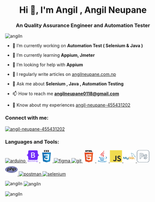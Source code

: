 <h1 align="center">Hi 👋, I'm Angil , Angil Neupane</h1>
<h3 align="center">An Quality Assurance Engineer and Automation Tester</h3>

<p align="left"> <img src="https://komarev.com/ghpvc/?username=angiln&label=Profile%90views&color=0e75b6&style=flat" alt="angiln" /> </p>

- 🔭 I’m currently working on **Automation Test ( Selenium & Java )**

- 🌱 I’m currently learning **Appium, Jmeter**

- 🤝 I’m looking for help with **Appium**

- 📝 I regularly write articles on [angilneupane.com.np](angilneupane.com.np)

- 💬 Ask me about **Selenium , Java , Automation Testing**

- 📫 How to reach me **angilneupane0118@gmail.com**

- 📄 Know about my experiences [angil-neupane-455431202](angil-neupane-455431202)

<h3 align="left">Connect with me:</h3>
<p align="left">
<a href="https://linkedin.com/in/angil-neupane-455431202" target="blank"><img align="center" src="https://raw.githubusercontent.com/rahuldkjain/github-profile-readme-generator/master/src/images/icons/Social/linked-in-alt.svg" alt="angil-neupane-455431202" height="30" width="40" /></a>
</p>

<h3 align="left">Languages and Tools:</h3>
<p align="left"> <a href="https://www.arduino.cc/" target="_blank" rel="noreferrer"> <img src="https://cdn.worldvectorlogo.com/logos/arduino-1.svg" alt="arduino" width="40" height="40"/> </a> <a href="https://getbootstrap.com" target="_blank" rel="noreferrer"> <img src="https://raw.githubusercontent.com/devicons/devicon/master/icons/bootstrap/bootstrap-plain-wordmark.svg" alt="bootstrap" width="40" height="40"/> </a> <a href="https://www.w3schools.com/css/" target="_blank" rel="noreferrer"> <img src="https://raw.githubusercontent.com/devicons/devicon/master/icons/css3/css3-original-wordmark.svg" alt="css3" width="40" height="40"/> </a> <a href="https://www.figma.com/" target="_blank" rel="noreferrer"> <img src="https://www.vectorlogo.zone/logos/figma/figma-icon.svg" alt="figma" width="40" height="40"/> </a> <a href="https://git-scm.com/" target="_blank" rel="noreferrer"> <img src="https://www.vectorlogo.zone/logos/git-scm/git-scm-icon.svg" alt="git" width="40" height="40"/> </a> <a href="https://www.w3.org/html/" target="_blank" rel="noreferrer"> <img src="https://raw.githubusercontent.com/devicons/devicon/master/icons/html5/html5-original-wordmark.svg" alt="html5" width="40" height="40"/> </a> <a href="https://www.java.com" target="_blank" rel="noreferrer"> <img src="https://raw.githubusercontent.com/devicons/devicon/master/icons/java/java-original.svg" alt="java" width="40" height="40"/> </a> <a href="https://developer.mozilla.org/en-US/docs/Web/JavaScript" target="_blank" rel="noreferrer"> <img src="https://raw.githubusercontent.com/devicons/devicon/master/icons/javascript/javascript-original.svg" alt="javascript" width="40" height="40"/> </a> <a href="https://www.mysql.com/" target="_blank" rel="noreferrer"> <img src="https://raw.githubusercontent.com/devicons/devicon/master/icons/mysql/mysql-original-wordmark.svg" alt="mysql" width="40" height="40"/> </a> <a href="https://www.photoshop.com/en" target="_blank" rel="noreferrer"> <img src="https://raw.githubusercontent.com/devicons/devicon/master/icons/photoshop/photoshop-line.svg" alt="photoshop" width="40" height="40"/> </a> <a href="https://www.php.net" target="_blank" rel="noreferrer"> <img src="https://raw.githubusercontent.com/devicons/devicon/master/icons/php/php-original.svg" alt="php" width="40" height="40"/> </a> <a href="https://postman.com" target="_blank" rel="noreferrer"> <img src="https://www.vectorlogo.zone/logos/getpostman/getpostman-icon.svg" alt="postman" width="40" height="40"/> </a> <a href="https://www.selenium.dev" target="_blank" rel="noreferrer"> <img src="https://raw.githubusercontent.com/detain/svg-logos/780f25886640cef088af994181646db2f6b1a3f8/svg/selenium-logo.svg" alt="selenium" width="40" height="40"/> </a> </p>

<p><img align="left" src="https://github-readme-stats.vercel.app/api/top-langs?username=angiln&show_icons=true&locale=en&layout=compact" alt="angiln" /></p>

<p>&nbsp;<img align="center" src="https://github-readme-stats.vercel.app/api?username=angiln&show_icons=true&locale=en" alt="angiln" /></p>

<p><img align="center" src="https://github-readme-streak-stats.herokuapp.com/?user=angiln&" alt="angiln" /></p>
